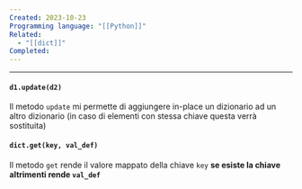 ```yaml
---
Created: 2023-10-23
Programming language: "[[Python]]"
Related:
  - "[[dict]]"
Completed:
---
```

---
#### `d1.update(d2)`
Il metodo `update` mi permette di aggiungere in-place un dizionario ad un altro dizionario (in caso di elementi con stessa chiave questa verrà sostituita)

#### `dict.get(key, val_def)`
Il metodo `get` rende il valore mappato della chiave `key` **se esiste la chiave altrimenti rende `val_def`**